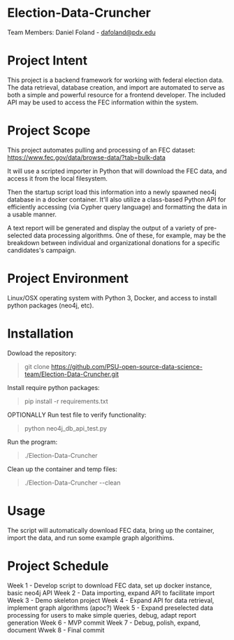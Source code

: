 # Election-Data-Cruncher

Team Members:
Daniel Foland - dafoland@pdx.edu

# Project Intent
This project is a backend framework for working with federal election data. The data retrieval, database creation, and import are automated to serve as both a simple and powerful resource for a frontend developer. The included API may be used to access the FEC information within the system.

# Project Scope
This project automates pulling and processing of an FEC dataset: https://www.fec.gov/data/browse-data/?tab=bulk-data

It will use a scripted importer in Python that will download the FEC data, and access it from the local filesystem. 

Then the startup script load this information into a newly spawned neo4j database in a docker container. It'll also utilize a class-based Python API for efficiently accessing (via Cypher query language) and formatting the data in a usable manner.

A text report will be generated and display the output of a variety of pre-selected data processing algorithms. One of these, for example, may be the breakdown between individual and organizational donations for a specific candidates's campaign.

# Project Environment
Linux/OSX operating system with Python 3, Docker, and access to install python packages (neo4j, etc).

# Installation
Dowload the repository:
> git clone https://github.com/PSU-open-source-data-science-team/Election-Data-Cruncher.git

Install require python packages:
> pip install -r requirements.txt 

OPTIONALLY Run test file to verify functionality:
> python neo4j_db_api_test.py

Run the program:
> ./Election-Data-Cruncher

Clean up the container and temp files:
> ./Election-Data-Cruncher --clean

# Usage
The script will automatically download FEC data, bring up the container, import the data, and run some example graph algorithims. 

# Project Schedule
Week 1 - Develop script to download FEC data, set up docker instance, basic neo4j API
Week 2 - Data importing, expand API to facilitate import
Week 3 - Demo skeleton project
Week 4 - Expand API for data retrieval, implement graph algorithms (apoc?)
Week 5 - Expand preselected data processing for users to make simple queries, debug, adapt report generation
Week 6 - MVP commit
Week 7 - Debug, polish, expand, document
Wwek 8 - Final commit

